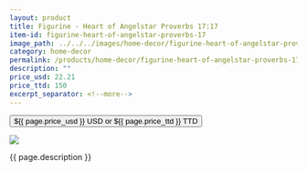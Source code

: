 ```yaml
---
layout: product
title: Figurine - Heart of Angelstar Proverbs 17:17
item-id: figurine-heart-of-angelstar-proverbs-17
image_path: ../../../images/home-decor/figurine-heart-of-angelstar-proverbs-17.jpg
category: home-decor
permalink: /products/home-decor/figurine-heart-of-angelstar-proverbs-17/
description: ""
price_usd: 22.21
price_ttd: 150
excerpt_separator: <!--more-->
---
```


<button class="bg-blue-500 hover:bg-blue-700 text-white font-bold my-2 py-2 px-4 w-full snipcart-add-item" 
data-item-id="{{ page.item-id }}" 
data-item-price="{{page.price_usd}}"
data-item-url="{{ site.url }}/{{ page.category }}"
data-item-description="{{ page.description }}"
data-item-image="{{ page.image_path }}"
data-item-name="{{ page.title }}"
data-item-categories="{{ page.category }}">
${{ page.price_usd }} USD or ${{ page.price_ttd }} TTD
</button>

<!--more-->
<div class="flex flex-wrap">
  <div class="w-64 p-4 h-auto">
    <a data-fancybox="gallery" href="{{ page.image_path }}"><img src="{{ page.image_path }}"></a>
  </div>
  <div class="sm:flex-1">
    <p class="p-4 text-gray-700">
      {{ page.description }}
    </p>
  </div>
</div>